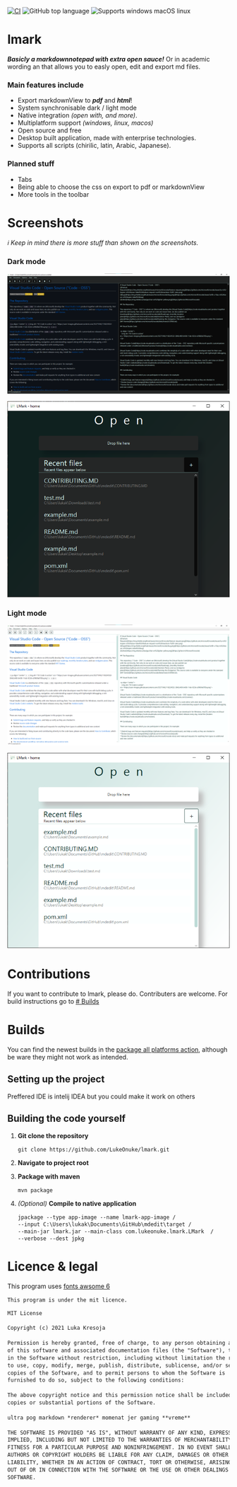 [![CI](https://github.com/LukeOnuke/lmark/actions/workflows/main.yml/badge.svg)](https://github.com/LukeOnuke/lmark/actions/workflows/main.yml) ![GitHub top language](https://img.shields.io/github/languages/top/LukeOnuke/lmark) ![Supports windows macOS linux](https://img.shields.io/badge/Supports-Win%20%7C%20MacOS%20%7C%20Linux-brightgreen)

# lmark
***Basicly a markdownnotepad with extra open sauce!*** Or in academic wording an that allows you to easly open, edit and export md files.

### Main features include
- Export markdownView to ***pdf*** and ***html***!
- System synchronisable dark / light mode
- Native integration *(open with, and more)*.
- Multiplatform support *(windows, linux, macos)*
- Open source and free
- Desktop built application, made with enterprise technologies.
- Supports all scripts (chirilic, latin, Arabic, Japanese).

### Planned stuff
- Tabs
- Being able to choose the css on export to pdf or markdownView
- More tools in the toolbar

# Screenshots
*ℹ Keep in mind there is more stuff than shown on the screenshots.*
### Dark mode
![dark mode open](https://raw.githubusercontent.com/LukeOnuke/lmark/main/images/dark-opened.png)

![dark mode loaded file](https://raw.githubusercontent.com/LukeOnuke/lmark/main/images/dark-open.png)

### Light mode
![light mode open](https://raw.githubusercontent.com/LukeOnuke/lmark/main/images/light-opened.png)

![light mode loaded file](https://raw.githubusercontent.com/LukeOnuke/lmark/main/images/light-open.png)

# Contributions
If you want to contribute to lmark, please do. Contributers are welcome. For build instructions go to [# Builds](#builds)

# Builds
You can find the newest builds in the [package all platforms action](https://github.com/LukeOnuke/lmark/actions/workflows/main.yml), although be ware they might not work as intended.

## Setting up the project
Preffered IDE is intelij IDEA but you could make it work on others

## Building the code yourself
1. **Git clone the repository**
   ``` 
   git clone https://github.com/LukeOnuke/lmark.git
   ```

2. **Navigate to project root**
3. **Package with maven**
   ```
   mvn package
   ```
4. *(Optional)* **Compile to native application**
   ```
   jpackage --type app-image --name lmark-app-image /
   --input C:\Users\lukak\Documents\GitHub\mdedit\target /
   --main-jar lmark.jar --main-class com.lukeonuke.lmark.LMark  /
   --verbose --dest jpkg
   ```

# Licence & legal
This program uses [fonts awsome 6](https://fontawesome.com/)

```
This program is under the mit licence.
```
```txt
MIT License

Copyright (c) 2021 Luka Kresoja

Permission is hereby granted, free of charge, to any person obtaining a copy
of this software and associated documentation files (the "Software"), to deal
in the Software without restriction, including without limitation the rights
to use, copy, modify, merge, publish, distribute, sublicense, and/or sell
copies of the Software, and to permit persons to whom the Software is
furnished to do so, subject to the following conditions:

The above copyright notice and this permission notice shall be included in all
copies or substantial portions of the Software. 

ultra pog markdown *renderer* momenat jer gaming **vreme**

THE SOFTWARE IS PROVIDED "AS IS", WITHOUT WARRANTY OF ANY KIND, EXPRESS OR
IMPLIED, INCLUDING BUT NOT LIMITED TO THE WARRANTIES OF MERCHANTABILITY,
FITNESS FOR A PARTICULAR PURPOSE AND NONINFRINGEMENT. IN NO EVENT SHALL THE
AUTHORS OR COPYRIGHT HOLDERS BE LIABLE FOR ANY CLAIM, DAMAGES OR OTHER
LIABILITY, WHETHER IN AN ACTION OF CONTRACT, TORT OR OTHERWISE, ARISING FROM,
OUT OF OR IN CONNECTION WITH THE SOFTWARE OR THE USE OR OTHER DEALINGS IN THE
SOFTWARE.

```
